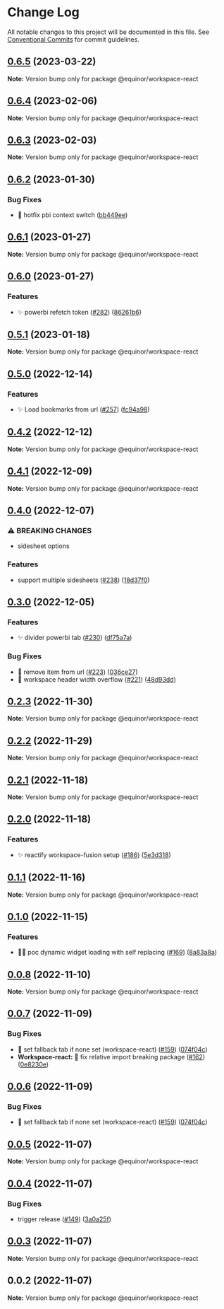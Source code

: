 # Change Log

All notable changes to this project will be documented in this file.
See [Conventional Commits](https://conventionalcommits.org) for commit guidelines.

## [0.6.5](https://github.com/equinor/fusion-workspace/compare/@equinor/workspace-react@0.6.4...@equinor/workspace-react@0.6.5) (2023-03-22)

**Note:** Version bump only for package @equinor/workspace-react

## [0.6.4](https://github.com/equinor/fusion-workspace/compare/@equinor/workspace-react@0.6.3...@equinor/workspace-react@0.6.4) (2023-02-06)

**Note:** Version bump only for package @equinor/workspace-react

## [0.6.3](https://github.com/equinor/fusion-workspace/compare/@equinor/workspace-react@0.6.2...@equinor/workspace-react@0.6.3) (2023-02-03)

**Note:** Version bump only for package @equinor/workspace-react

## [0.6.2](https://github.com/equinor/fusion-workspace/compare/@equinor/workspace-react@0.6.1...@equinor/workspace-react@0.6.2) (2023-01-30)

### Bug Fixes

- :bug: hotfix pbi context switch ([bb449ee](https://github.com/equinor/fusion-workspace/commit/bb449ee0fc3bebdc5ac200be06143b81ad87cd4b))

## [0.6.1](https://github.com/equinor/fusion-workspace/compare/@equinor/workspace-react@0.6.0...@equinor/workspace-react@0.6.1) (2023-01-27)

**Note:** Version bump only for package @equinor/workspace-react

## [0.6.0](https://github.com/equinor/fusion-workspace/compare/@equinor/workspace-react@0.5.1...@equinor/workspace-react@0.6.0) (2023-01-27)

### Features

- :sparkles: powerbi refetch token ([#282](https://github.com/equinor/fusion-workspace/issues/282)) ([86261b6](https://github.com/equinor/fusion-workspace/commit/86261b648994164cdae2915ac6637aa377ce32c5))

## [0.5.1](https://github.com/equinor/fusion-workspace/compare/@equinor/workspace-react@0.5.0...@equinor/workspace-react@0.5.1) (2023-01-18)

**Note:** Version bump only for package @equinor/workspace-react

## [0.5.0](https://github.com/equinor/fusion-workspace/compare/@equinor/workspace-react@0.4.2...@equinor/workspace-react@0.5.0) (2022-12-14)

### Features

- :sparkles: Load bookmarks from url ([#257](https://github.com/equinor/fusion-workspace/issues/257)) ([fc94a98](https://github.com/equinor/fusion-workspace/commit/fc94a98215d7c2fda86cea91ff3bebfcf3e7a81d))

## [0.4.2](https://github.com/equinor/fusion-workspace/compare/@equinor/workspace-react@0.4.1...@equinor/workspace-react@0.4.2) (2022-12-12)

**Note:** Version bump only for package @equinor/workspace-react

## [0.4.1](https://github.com/equinor/fusion-workspace/compare/@equinor/workspace-react@0.4.0...@equinor/workspace-react@0.4.1) (2022-12-09)

**Note:** Version bump only for package @equinor/workspace-react

## [0.4.0](https://github.com/equinor/fusion-workspace/compare/@equinor/workspace-react@0.3.0...@equinor/workspace-react@0.4.0) (2022-12-07)

### ⚠ BREAKING CHANGES

- sidesheet options

### Features

- support multiple sidesheets ([#238](https://github.com/equinor/fusion-workspace/issues/238)) ([18d37f0](https://github.com/equinor/fusion-workspace/commit/18d37f0eceae896d1c4647395b4cc8bb37065300))

## [0.3.0](https://github.com/equinor/fusion-workspace/compare/@equinor/workspace-react@0.2.3...@equinor/workspace-react@0.3.0) (2022-12-05)

### Features

- :sparkles: divider powerbi tab ([#230](https://github.com/equinor/fusion-workspace/issues/230)) ([df75a7a](https://github.com/equinor/fusion-workspace/commit/df75a7a30d533207b199e9e463fa38bfd9cae849))

### Bug Fixes

- :bug: remove item from url ([#223](https://github.com/equinor/fusion-workspace/issues/223)) ([036ce27](https://github.com/equinor/fusion-workspace/commit/036ce27fb9a30a2c24118564293c768f19837ca9))
- :bug: workspace header width overflow ([#221](https://github.com/equinor/fusion-workspace/issues/221)) ([48d93dd](https://github.com/equinor/fusion-workspace/commit/48d93ddca4af01b195c1eaefb5d75b446c0dabb1))

## [0.2.3](https://github.com/equinor/fusion-workspace/compare/@equinor/workspace-react@0.2.2...@equinor/workspace-react@0.2.3) (2022-11-30)

**Note:** Version bump only for package @equinor/workspace-react

## [0.2.2](https://github.com/equinor/fusion-workspace/compare/@equinor/workspace-react@0.2.1...@equinor/workspace-react@0.2.2) (2022-11-29)

**Note:** Version bump only for package @equinor/workspace-react

## [0.2.1](https://github.com/equinor/fusion-workspace/compare/@equinor/workspace-react@0.2.0...@equinor/workspace-react@0.2.1) (2022-11-18)

**Note:** Version bump only for package @equinor/workspace-react

## [0.2.0](https://github.com/equinor/fusion-workspace/compare/@equinor/workspace-react@0.1.0...@equinor/workspace-react@0.2.0) (2022-11-18)

### Features

- :sparkles: reactify workspace-fusion setup ([#186](https://github.com/equinor/fusion-workspace/issues/186)) ([5e3d318](https://github.com/equinor/fusion-workspace/commit/5e3d318c8193271fbddeab261ce26e4827eb6321))

## [0.1.1](https://github.com/equinor/fusion-workspace/compare/@equinor/workspace-react@0.1.0...@equinor/workspace-react@0.1.1) (2022-11-16)

**Note:** Version bump only for package @equinor/workspace-react

## [0.1.0](https://github.com/equinor/fusion-workspace/compare/@equinor/workspace-react@0.0.7...@equinor/workspace-react@0.1.0) (2022-11-15)

### Features

- :technologist: poc dynamic widget loading with self replacing ([#169](https://github.com/equinor/fusion-workspace/issues/169)) ([8a83a8a](https://github.com/equinor/fusion-workspace/commit/8a83a8a38a67e9aa976e242bf341d1f193e9c618))

## [0.0.8](https://github.com/equinor/fusion-workspace/compare/@equinor/workspace-react@0.0.7...@equinor/workspace-react@0.0.8) (2022-11-10)

**Note:** Version bump only for package @equinor/workspace-react

## [0.0.7](https://github.com/equinor/fusion-workspace/compare/@equinor/workspace-react@0.0.5...@equinor/workspace-react@0.0.7) (2022-11-09)

### Bug Fixes

- :bug: set fallback tab if none set (workspace-react) ([#159](https://github.com/equinor/fusion-workspace/issues/159)) ([074f04c](https://github.com/equinor/fusion-workspace/commit/074f04cb36d7e34c72ffbc802049aec94224cee0))
- **Workspace-react:** :bug: fix relative import breaking package ([#162](https://github.com/equinor/fusion-workspace/issues/162)) ([0e8230e](https://github.com/equinor/fusion-workspace/commit/0e8230e9e030c606582eb3cd69285e06c8b20755))

## [0.0.6](https://github.com/equinor/fusion-workspace/compare/@equinor/workspace-react@0.0.5...@equinor/workspace-react@0.0.6) (2022-11-09)

### Bug Fixes

- :bug: set fallback tab if none set (workspace-react) ([#159](https://github.com/equinor/fusion-workspace/issues/159)) ([074f04c](https://github.com/equinor/fusion-workspace/commit/074f04cb36d7e34c72ffbc802049aec94224cee0))

## [0.0.5](https://github.com/equinor/fusion-workspace/compare/@equinor/workspace-react@0.0.4...@equinor/workspace-react@0.0.5) (2022-11-07)

**Note:** Version bump only for package @equinor/workspace-react

## [0.0.4](https://github.com/equinor/fusion-workspace/compare/@equinor/workspace-react@0.0.3...@equinor/workspace-react@0.0.4) (2022-11-07)

### Bug Fixes

- trigger release ([#149](https://github.com/equinor/fusion-workspace/issues/149)) ([3a0a25f](https://github.com/equinor/fusion-workspace/commit/3a0a25fc280438dd75dad428e7480eaf6d5328e3))

## [0.0.3](https://github.com/equinor/fusion-workspace/compare/@equinor/workspace-react@0.0.2...@equinor/workspace-react@0.0.3) (2022-11-07)

**Note:** Version bump only for package @equinor/workspace-react

## 0.0.2 (2022-11-07)

**Note:** Version bump only for package @equinor/workspace-react
